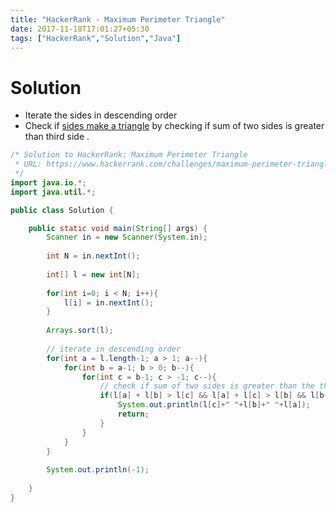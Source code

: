 ```yaml
---
title: "HackerRank - Maximum Perimeter Triangle"
date: 2017-11-18T17:01:27+05:30
tags: ["HackerRank","Solution","Java"]
---
```


# Solution
- Iterate the sides in descending order
- Check if [sides make a triangle](https://www.wikihow.com/Determine-if-Three-Side-Lengths-Are-a-Triangle) by checking if sum of two sides is greater than third side .

```java
/* Solution to HackerRank: Maximum Perimeter Triangle
 * URL: https://www.hackerrank.com/challenges/maximum-perimeter-triangle
 */
import java.io.*;
import java.util.*;

public class Solution {

    public static void main(String[] args) {
        Scanner in = new Scanner(System.in);
        
        int N = in.nextInt();
        
        int[] l = new int[N];
        
        for(int i=0; i < N; i++){
            l[i] = in.nextInt();
        }
        
        Arrays.sort(l);
        
        // iterate in descending order
        for(int a = l.length-1; a > 1; a--){
            for(int b = a-1; b > 0; b--){
                for(int c = b-1; c > -1; c--){
                    // check if sum of two sides is greater than the third side
                    if(l[a] + l[b] > l[c] && l[a] + l[c] > l[b] && l[b] + l[c] > l[a]){
                        System.out.println(l[c]+" "+l[b]+" "+l[a]);
                        return;
                    }
                }
            }
        }
        
        System.out.println(-1);
        
    }
}
```